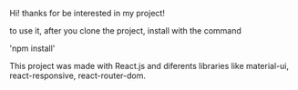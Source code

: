 Hi! thanks for be interested in my project!

to use it, after you clone the project, install with the command

'npm install'

This project was made with React.js and diferents libraries like material-ui, react-responsive, react-router-dom.
